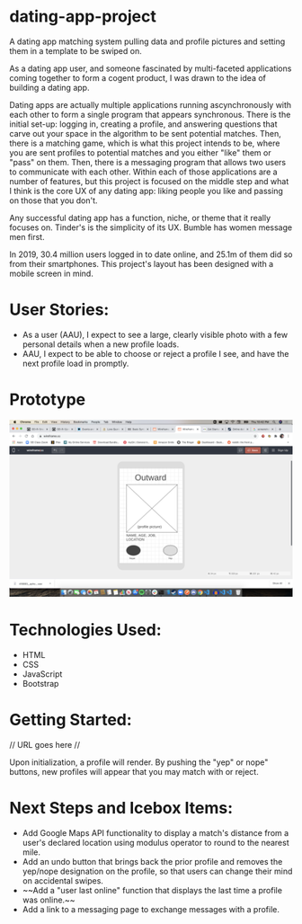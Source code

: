# dating-app-project
A dating app matching system pulling data and profile pictures and setting them in a template to be swiped on. 

As a dating app user, and someone fascinated by multi-faceted applications coming together to form a cogent product, I was drawn to the idea of building a dating app. 

Dating apps are actually multiple applications running ascynchronously with each other to form a single program that appears synchronous. There is the initial set-up: logging in, creating a profile, and answering questions that carve out your space in the algorithm to be sent potential matches. Then, there is a matching game, which is what this project intends to be, where you are sent profiles to potential matches and you either "like" them or "pass" on them. Then, there is a messaging program that allows two users to communicate with each other. Within each of those applications are a number of features, but this project is focused on the middle step and what I think is the core UX of any dating app: liking people you like and passing on those that you don't.

Any successful dating app has a function, niche, or theme that it really focuses on. Tinder's is the simplicity of its UX. Bumble has women message men first. 

In 2019, 30.4 million users logged in to date online, and 25.1m of them did so from their smartphones. This project's layout has been designed with a mobile screen in mind. 



# User Stories:

<ul>
    <li>As a user (AAU), I expect to see a large, clearly visible photo with a few personal details when a new profile loads.</li>
    <li>AAU, I expect to be able to choose or reject a profile I see, and have the next profile load in promptly.</li>
</ul>

# Prototype

![Check out the swiping page here](./images/Preview.png "Check out the swiping page here")

# Technologies Used:

<ul>
    <li>HTML</li>
    <li>CSS</li>
    <li>JavaScript</li>
    <li>Bootstrap</li>
</ul>

# Getting Started:

// URL goes here //

Upon initialization, a profile will render. By pushing the "yep" or nope" buttons, new profiles will appear that you may match with or reject.

# Next Steps and Icebox Items:

<ul>
    <li>Add Google Maps API functionality to display a match's distance from a user's declared location using modulus operator to round to the nearest mile. </li>
    <li>Add an undo button that brings back the prior profile and removes the yep/nope designation on the profile, so that users can change their mind on accidental swipes.</li>
    <li>~~Add a "user last online" function that displays the last time a profile was online.~~</li>
    <li>Add a link to a messaging page to exchange messages with a profile.</li>